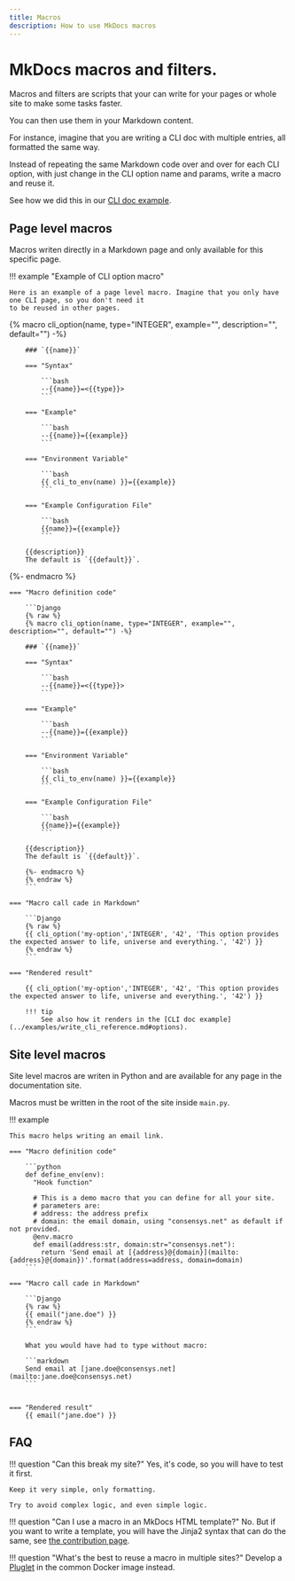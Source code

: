 ```yaml
---
title: Macros
description: How to use MkDocs macros
---
```


# MkDocs macros and filters.

Macros and filters are scripts that your can write for your pages or whole site to make some tasks faster.

You can then use them in your Markdown content.

For instance, imagine that you are writing a CLI doc with multiple entries, all formatted the same way.

Instead of repeating the same Markdown code over and over for each CLI option, with just change in the CLI option name and params, write a macro and reuse it.

See how we did this in our [CLI doc example](../examples/write_cli_reference.md).

## Page level macros

Macros writen directly in a Markdown page and only available for this specific page.

!!! example "Example of CLI option macro"

    Here is an example of a page level macro. Imagine that you only have one CLI page, so you don't need it
    to be reused in other pages.

{% macro cli_option(name, type="INTEGER", example="", description="", default="") -%}

        ### `{{name}}`

        === "Syntax"

            ```bash
            --{{name}}=<{{type}}>
            ```

        === "Example"

            ```bash
            --{{name}}={{example}}
            ```

        === "Environment Variable"

            ```bash
            {{ cli_to_env(name) }}={{example}}
            ```

        === "Example Configuration File"

            ```bash
            {{name}}={{example}}
            ```

        {{description}}
        The default is `{{default}}`.

{%- endmacro %}

    === "Macro definition code"

        ```Django
        {% raw %}
        {% macro cli_option(name, type="INTEGER", example="", description="", default="") -%}

        ### `{{name}}`

        === "Syntax"

            ```bash
            --{{name}}=<{{type}}>
            ```

        === "Example"

            ```bash
            --{{name}}={{example}}
            ```

        === "Environment Variable"

            ```bash
            {{ cli_to_env(name) }}={{example}}
            ```

        === "Example Configuration File"

            ```bash
            {{name}}={{example}}
            ```

        {{description}}
        The default is `{{default}}`.

        {%- endmacro %}
        {% endraw %}
        ```

    === "Macro call cade in Markdown"

        ```Django
        {% raw %}
        {{ cli_option('my-option','INTEGER', '42', 'This option provides the expected answer to life, universe and everything.', '42') }}
        {% endraw %}
        ```

    === "Rendered result"

        {{ cli_option('my-option','INTEGER', '42', 'This option provides the expected answer to life, universe and everything.', '42') }}

        !!! tip
            See also how it renders in the [CLI doc example](../examples/write_cli_reference.md#options).

## Site level macros

Site level macros are writen in Python and are available for any page in the documentation site.

Macros must be written in the root of the site inside `main.py`.

!!! example

    This macro helps writing an email link.

    === "Macro definition code"

        ```python
        def define_env(env):
          "Hook function"

          # This is a demo macro that you can define for all your site.
          # parameters are:
          # address: the address prefix
          # domain: the email domain, using "consensys.net" as default if not provided.
          @env.macro
          def email(address:str, domain:str="consensys.net"):
            return 'Send email at [{address}@{domain}](mailto:{address}@{domain})'.format(address=address, domain=domain)
        ```

    === "Macro call cade in Markdown"

        ```Django
        {% raw %}
        {{ email("jane.doe") }}
        {% endraw %}
        ```

        What you would have had to type without macro:

        ```markdown
        Send email at [jane.doe@consensys.net](mailto:jane.doe@consensys.net)
        ```


    === "Rendered result"
        {{ email("jane.doe") }}

## FAQ

!!! question "Can this break my site?"
    Yes, it's code, so you will have to test it first.

    Keep it very simple, only formatting.

    Try to avoid complex logic, and even simple logic.

!!! question "Can I use a macro in an MkDocs HTML template?"
    No. But if you want to write a template, you will have the Jinja2 syntax that can do the same,
    see [the contribution page](../howto/advanced/contributing.md).

!!! question "What's the best to reuse a macro in multiple sites?"
    Develop a [Pluglet](../../reference/pluglets) in the common Docker image instead.
